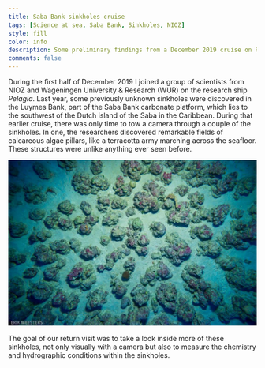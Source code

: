 ```yaml
---
title: Saba Bank sinkholes cruise
tags: [Science at sea, Saba Bank, Sinkholes, NIOZ]
style: fill
color: info
description: Some preliminary findings from a December 2019 cruise on RV <i>Pelagia</i> to investigate recently discovered sinkholes in the Saba Bank carbonate platform in the Caribbean Sea.
comments: false
---
```


During the first half of December 2019 I joined a group of scientists from NIOZ and Wageningen University & Research (WUR) on the research ship *Pelagia*. Last year, some previously unknown sinkholes were discovered in the Luymes Bank, part of the Saba Bank carbonate platform, which lies to the southwest of the Dutch island of the Saba in the Caribbean. During that earlier cruise, there was only time to tow a camera through a couple of the sinkholes. In one, the researchers discovered remarkable fields of calcareous algae pillars, like a terracotta army marching across the seafloor. These structures were unlike anything ever seen before.

![The calcareous algae pillars, as seen from above on a previous cruise. Photo credit: Erik Meesters (WUR).](https://raw.githubusercontent.com/mvdh7/mvdh7.github.io/master/images/blog/saba/pillars.png "The calcareous algae pillars, as seen from above on a previous cruise. Photo credit: Erik Meesters, WUR.")

The goal of our return visit was to take a look inside more of these sinkholes, not only visually with a camera but also to measure the chemistry and hydrographic conditions within the sinkholes.
